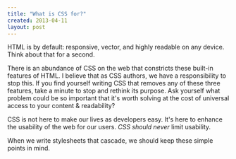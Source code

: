 ```yaml
---
title: "What is CSS for?"
created: 2013-04-11
layout: post
---
```


HTML is by default: responsive, vector, and highly readable on any device.
Think about that for a second.

There is an abundance of CSS on the web that constricts these built-in
features of HTML.  I believe that as CSS authors, we have a responsibility to
stop this.  If you find yourself writing CSS that removes any of these three
features, take a minute to stop and rethink its purpose.  Ask yourself what
problem could be so important that it's worth solving at the cost of
universal access to your content &amp; readability?

CSS is not here to make our lives as developers easy. It's here to enhance
the usability of the web for our users. *CSS should never* limit usability.

When we write stylesheets that cascade, we should keep these simple points in
mind.
